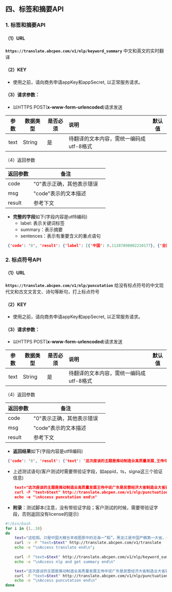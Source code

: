 ## 四、标签和摘要API
### 1. 标签和摘要API
#### （1）URL
**`https://translate.abcpen.com/v1/nlp/keyword_summary`**
中文和英文的实时翻译

#### （2）KEY
* 使用之前，请向商务申请appKey和appSecret, 以正常服务请求。
#### （3）请求参数：

* 以HTTPS POST(**x-www-form-urlencoded**)请求发送

| 参数 | 数据类型 | 是否必须 | 说明                                    | 默认值 |
| :--: | -------- | -------- | :-------------------------------------- | ------ |
| text | String   | 是       | 待翻译的文本内容，需统一编码成utf-8格式 |        |

（4）返回参数

| 返回参数 | 备注                      |      |
| -------- | ------------------------- | ---- |
| code     | "0"表示正确，其他表示错误 |      |
| msg      | "code"表示的文本描述      |      |
| result   | 参考下文                  |      |


* **完整的字段**如下(字段内容是utf8编码)
  * label: 表示关键词标签
  * summary：表示摘要
  * sentences：表示有重要含义的重点语句

```json
 {'code': '0', 'result': {'label': [{'中国': 0.11287898002210177}, {'全国': 0.10516457586045447}, {'丰收': 0.08585125471693325}, {'去年': 0.08585125471693325}, {'粮食': 0.07220319035961947}, {'沧海': 0.058823529411764705}, {'粮仓': 0.04530966675918043}, {'图景': 0.04530966675918043}, {'大省': 0.04530966675918043}, {'粮食产量': 0.04530966675918043}, {'粒稻': 0.04080504587498567}, {'黑龙江': 0.04080504587498567}, {'产粮': 0.04080504587498567}, {'总产量': 0.03951020826824344}, {'位居': 0.03861983628525301}], 'sentences': [{'黑龙江是中国产粮第一大省，去年粮食产量1573.5亿斤，占全国粮食总产量的11.5%，连续12年位居全国第一': 0.5249094705616637}, {'这粒稻，只是中国大粮仓丰收图景中的沧海一“稻”': 0.4750905294383356}], 'summary': '黑龙江省今年粮食产量1573.5亿斤,创下历史新高。'}, 'msg': 'success'}
```

### 2. 标点符号API
#### （1）URL
**`https://translate.abcpen.com/v1/nlp/puncutation`**
给没有标点符号的中文现代文和古文文言文、诗句等断句，打上标点符号

#### （2）KEY
* 使用之前，请向商务申请appKey和appSecret, 以正常服务请求。
#### （3）请求参数：

* 以HTTPS POST(**x-www-form-urlencoded**)请求发送

| 参数 | 数据类型 | 是否必须 | 说明                                    | 默认值 |
| :--: | -------- | -------- | :-------------------------------------- | ------ |
| text | String   | 是       | 待翻译的文本内容，需统一编码成utf-8格式 |        |

（4）返回参数

| 返回参数 | 备注                      |      |
| -------- | ------------------------- | ---- |
| code     | "0"表示正确，其他表示错误 |      |
| msg      | "code"表示的文本描述      |      |
| result   | 参考下文                  |      |


* **返回结果**如下(字段内容是utf8编码)

```json
 {'code': '0', 'result': {'text': '这次座谈的主题是推动制造业高质量发展,王伟中说:“广东是民营经济大省,制造业大省,要坚定高质量发展,坚持制造业当家,加快推动广东从制造大省向制造强省跨越。'}, 'msg': 'success'}
```

* 上述测试语句(客户测试时需要带验证字段，如appid，ts，signa这三个验证信息)

```json
    text="这次座谈的主题是推动制造业高质量发展王伟中说广东是民营经济大省制造业大省要坚定高质量发展坚持制造业当家加快推动广东从制造大省向制造强省跨越"
    curl -F "text=$text" http://translate.abcpen.com/v1/nlp/punctuation
    echo -e "\nAccess puncutation end\n"
```




* **附录**：测试脚本(注意，没有带验证字段；客户测试的时候，需要带验证字段，否则返回没有license的提示)

```bash
#!/bin/bash
for i in {1..10}
do 
    text="这粒稻，只是中国大粮仓丰收图景中的沧海一“稻”。黑龙江是中国产粮第一大省，去年粮食产量1573.5亿斤，占全国粮食总产量的11.5%，连续12年位居全国第一"
    curl -v -F "text=$text" http://translate.abcpen.com/v1/translate
    echo -e "\nAccess translate end\n";
 
    curl -F "text=$text" http://translate.abcpen.com/v1/nlp/keyword_summary
    echo -e "\nAccess nlp and get summary end\n"

    text="这次座谈的主题是推动制造业高质量发展王伟中说广东是民营经济大省制造业大省要坚定高质量发展坚持制造业当家加快推动广东从制造大省向制造强省跨越"
    curl -F "text=$text" http://translate.abcpen.com/v1/nlp/punctuation
    echo -e "\nAccess puncutation end\n"
done
```

